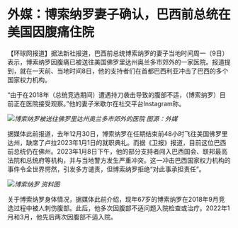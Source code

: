 # 外媒：博索纳罗妻子确认，巴西前总统在美国因腹痛住院

【环球网报道】据法新社报道，巴西前总统博索纳罗的妻子当地时间周一（9日）表示，博索纳罗因腹痛已被送往美国佛罗里达州奥兰多市郊外的一家医院。报道提到，就在一天前、当地时间8日，他的支持者们在首都巴西利亚冲击了巴西的多个国家权力机构。

“由于在2018年（总统竞选期间）遭遇持刀袭击导致的腹部不适，（博索纳罗）目前正在医院接受观察。”他的妻子米歇尔在社交平台Instagram称。

![](https://inews.gtimg.com/newsapp_bt/0/15602841303/1000)_博索纳罗被送往佛罗里达州奥兰多市郊外的医院
图源：外媒_

据媒体此前报道，去年12月30日，博索纳罗在任期结束前48小时飞往美国佛罗里达州，缺席了卢拉2023年1月1日的就职典礼。而据《卫报》报道，目前这位巴西前总统仍在佛州。2023年1月8日下午，他的部分支持者闯入巴西国会、联邦最高法院和总统府等机构，并与当地警方发生严重冲突。这一冲击巴西国家权力机构的事件令全世界愕然，引发多方谴责，但博索纳罗拒绝“对此事承担责任”。

![](https://inews.gtimg.com/newsapp_bt/0/15602841311/1000)_博索纳罗 资料图_

关于博索纳罗身体情况，据媒体此前介绍，现年67岁的博索纳罗在2018年9月竞选过程中被人刺伤腹部。此后，他多次因腹部不适问题入院检查或治疗。2022年1月和3月，他先后两次因腹部不适入院。

